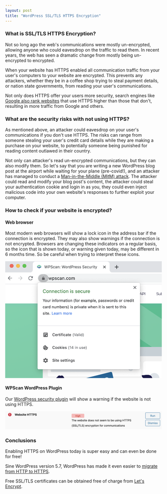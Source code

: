```yaml
---
layout: post
title: "WordPress SSL/TLS HTTPS Encryption"
---
```


### What is SSL/TLS HTTPS Encryption?

Not so long ago the web's communications were mostly un-encrypted, allowing anyone who could eavesdrop on the traffic to read them. In recent years, the web has seen a dramatic change from mostly being un-encrypted to encrypted.

When your website has HTTPS enabled all communication traffic from your user's computers to your website are encrypted. This prevents any attackers, whether they be in a coffee shop trying to steal payment details, or nation state governments, from reading your user's communications.

Not only does HTTPS offer your users more security, search engines like [Google also rank websites](https://developers.google.com/search/blog/2014/08/https-as-ranking-signal) that use HTTPS higher than those that don't, resulting in more traffic from Google and others.

### What are the security risks with not using HTTPS?

As mentioned above, an attacker could eavesdrop on your user's communications if you don't use HTTPS. The risks can range from someone stealing your user's credit card details while they are making a purchase on your website, to potentially someone being punished for reading content outlawed in their country.

Not only can attacker's read un-encrypted communications, but they can also modify them. So let's say that you are writing a new WordPress blog post at the airport while waiting for your plane (pre-covid!), and an attacker has managed to conduct a [Man-in-the-Middle (MitM) attack](https://en.wikipedia.org/wiki/Man-in-the-middle_attack). The attacker could read and modify your blog post's content, the attacker could steal your authentication cookie and login in as you, they could even inject malicious code into your own website's responses to further exploit your computer.

### How to check if your website is encrypted?

#### Web browser

Most modern web browsers will show a lock icon in the address bar if the connection is encrypted. They may also show warnings if the connection is not encrypted. Browsers are changing these indicators on a regular basis, so the icon that is shown today, or warning given today, may be different in 6 months time. So be careful when trying to interpret these icons.

![WordPress HTTPS](/assets/posts/wpscan-https/wpscan-https.png)

#### WPScan WordPress Plugin

Our [WordPress security plugin](https://wordpress.org/plugins/wpscan/) will show a warning if the website is not using HTTPS.

![WPScan Plugin HTTPS](/assets/posts/wpscan-https/wpscan-plugin-https.png)

### Conclusions

Enabling HTTPS on WordPress today is super easy and can even be done for free!

Sine WordPress version 5.7, WordPress has made it even easier to [migrate from HTTP to HTTPS](https://portswigger.net/daily-swig/wordpress-5-7-offers-one-click-http-to-https-site-upgrade-feature).

Free SSL/TLS certificates can be obtained free of charge from [Let's Encrypt](https://letsencrypt.org/).